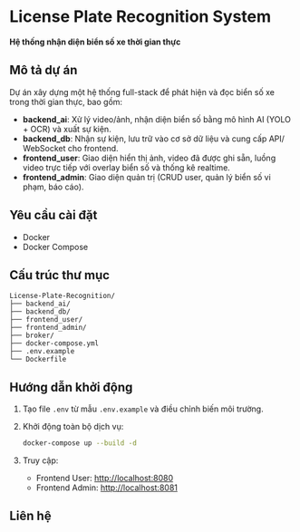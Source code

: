 # License Plate Recognition System

**Hệ thống nhận diện biển số xe thời gian thực**

## Mô tả dự án

Dự án xây dựng một hệ thống full-stack để phát hiện và đọc biển số xe trong thời gian thực, bao gồm:

* **backend\_ai**: Xử lý video/ảnh, nhận diện biển số bằng mô hình AI (YOLO + OCR) và xuất sự kiện.
* **backend\_db**: Nhận sự kiện, lưu trữ vào cơ sở dữ liệu và cung cấp API/ WebSocket cho frontend.
* **frontend\_user**: Giao diện hiển thị ảnh, video đã được ghi sẵn, luồng video trực tiếp với overlay biển số và thống kê realtime.
* **frontend\_admin**: Giao diện quản trị (CRUD user, quản lý biển số vi phạm, báo cáo).

## Yêu cầu cài đặt

* Docker
* Docker Compose

## Cấu trúc thư mục

```
License-Plate-Recognition/
├── backend_ai/
├── backend_db/
├── frontend_user/
├── frontend_admin/
├── broker/    
├── docker-compose.yml
├── .env.example
└── Dockerfile
```

## Hướng dẫn khởi động

1. Tạo file `.env` từ mẫu `.env.example` và điều chỉnh biến môi trường.
2. Khởi động toàn bộ dịch vụ:

   ```bash
   docker-compose up --build -d
   ```
3. Truy cập:

   * Frontend User: [http://localhost:8080](http://localhost:8080)
   * Frontend Admin: [http://localhost:8081](http://localhost:8081)

## Liên hệ
